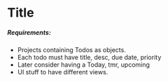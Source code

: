 # Title

##### Requirements:
- Projects containing Todos as objects.
- Each todo must have title, desc, due date, priority
- Later consider having a Today, tmr, upcoming
- UI stuff to have different views.
